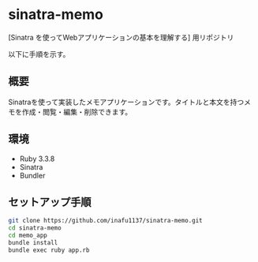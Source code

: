 # sinatra-memo
[Sinatra を使ってWebアプリケーションの基本を理解する] 用リポジトリ

以下に手順を示す。

## 概要
Sinatraを使って実装したメモアプリケーションです。タイトルと本文を持つメモを作成・閲覧・編集・削除できます。

## 環境
- Ruby 3.3.8
- Sinatra
- Bundler

## セットアップ手順

```bash
git clone https://github.com/inafu1137/sinatra-memo.git
cd sinatra-memo
cd memo_app
bundle install
bundle exec ruby app.rb
